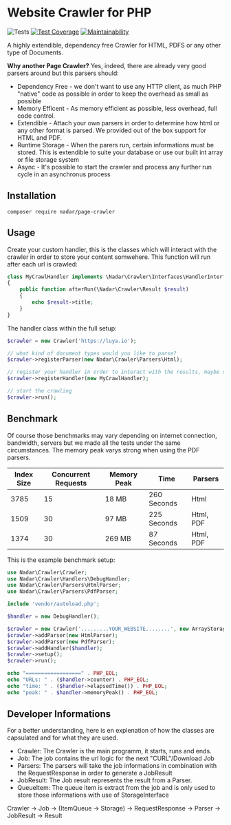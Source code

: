 # Website Crawler for PHP

![Tests](https://github.com/nadar/php-page-crawler/workflows/Tests/badge.svg)
[![Test Coverage](https://api.codeclimate.com/v1/badges/457045a9df14082dcc75/test_coverage)](https://codeclimate.com/github/nadar/php-page-crawler/test_coverage)
[![Maintainability](https://api.codeclimate.com/v1/badges/457045a9df14082dcc75/maintainability)](https://codeclimate.com/github/nadar/php-page-crawler/maintainability)

A highly extendible, dependency free Crawler for HTML, PDFS or any other type of Documents.

**Why another Page Crawler?** Yes, indeed, there are already very good parsers around but this parsers should:

+ Dependency Free - we don't want to use any HTTP client, as much PHP "native" code as possible in order to keep the overhead as small as possible
+ Memory Efficent - As memory efficient as possible, less overhead, full code control.
+ Extendible - Attach your own parsers in order to determine how html or any other format is parsed. We provided out of the box support for HTML and PDF.
+ Runtime Storage - When the parers run, certain informations must be stored. This is extendible to suite your database or use our built int array or file storage system
+ Async - It's possible to start the crawler and process any further run cycle in an asynchronus process


## Installation

```
composer require nadar/page-crawler
```

## Usage

Create your custom handler, this is the classes which will interact with the crawler in order to store your content somwehere. This function will run after each url is crawled:

```php
class MyCrawlHandler implements \Nadar\Crawler\Interfaces\HandlerInterface
{
    public function afterRun(\Nadar\Crawler\Result $result)
    {
        echo $result->title;
    }
}
```

The handler class within the full setup:

```php
$crawler = new Crawler('https://luya.io');

// what kind of document types would you like to parse?
$crawler->registerParser(new Nadar\Crawler\Parsers\Html);

// register your handler in order to interact with the results, maybe store them in a database?
$crawler->registerHandler(new MyCrawlHandler);

// start the crawling
$crawler->run();
```

## Benchmark

Of course those benchmarks may vary depending on internet connection, bandwidth, servers but we made all the tests under the same circumstances. The memory peak varys strong when using the PDF parsers.

| Index Size     | Concurrent Requests    | Memory Peak     |Time               | Parsers
|-------------- |-------------------    |-----------        |----               | ---
| 3785          | 15                    | 18 MB             | 260 Seconds       | Html
| 1509          | 30                    | 97 MB             | 225 Seconds       | Html, PDF
| 1374          | 30                    | 269 MB            | 87 Seconds        | Html, PDF


This is the example benchmark setup:

```php
use Nadar\Crawler\Crawler;
use Nadar\Crawler\Handlers\DebugHandler;
use Nadar\Crawler\Parsers\HtmlParser;
use Nadar\Crawler\Parsers\PdfParser;

include 'vendor/autoload.php';

$handler = new DebugHandler();

$crawler = new Crawler('.........YOUR_WEBSITE........', new ArrayStorage, new LoopRunner);
$crawler->addParser(new HtmlParser);
$crawler->addParser(new PdfParser);
$crawler->addHandler($handler);
$crawler->setup();
$crawler->run();

echo "==================" . PHP_EOL;
echo "URLs: " . ($handler->counter) . PHP_EOL;
echo "time: " . ($handler->elapsedTime()) . PHP_EOL;
echo "peak: " . $handler->memoryPeak() . PHP_EOL;
```

## Developer Informations

For a better understanding, here is en explenation of how the classes are capsulated and for what they are used.

+ Crawler: The Crawler is the main programm, it starts, runs and ends.
+ Job: The job contains the url logic for the next "CURL"/Download Job
+ Parsers: The parsers will take the job informations in combination with the RequestResponse in order to generate a JobResult
+ JobResult: The Job result represents the result from a Parser.
+ QueueItem: The queue item is extract from the job and is only used to store those informations with use of StorageInterface


Crawler -> Job -> (ItemQueue -> Storage) -> RequestResponse -> Parser -> JobResult -> Result